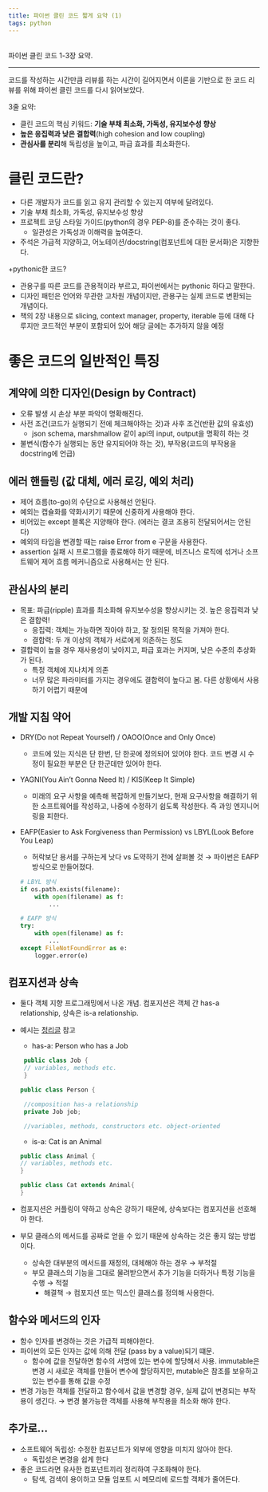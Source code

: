 ```yaml
---
title: 파이썬 클린 코드 짧게 요약 (1)
tags: python
---
```


<br/>
파이썬 클린 코드 1-3장 요약. <br/>
<!--more-->

---

코드를 작성하는 시간만큼 리뷰를 하는 시간이 길어지면서 이론을 기반으로 한 코드 리뷰를 위해 파이썬 클린 코드를 다시 읽어보았다. <br/>


3줄 요약:
- 클린 코드의 핵심 키워드: **기술 부채 최소화, 가독성, 유지보수성 향상**
- **높은 응집력과 낮은 결합력**(high cohesion and low coupling)
- **관심사를 분리**해 독립성을 높이고, 파급 효과를 최소화한다.

# 클린 코드란?
  - 다른 개발자가 코드를 읽고 유지 관리할 수 있는지 여부에 달려있다.
  - 기술 부채 최소화, 가독성, 유지보수성 향상
  - 프로젝트 코딩 스타일 가이드(python의 경우 PEP-8)를 준수하는 것이 좋다.
      - 일관성은 가독성과 이해력을 높여준다.
  - 주석은 가급적 지양하고, 어노테이션/docstring(컴포넌트에 대한 문서화)은 지향한다.

+pythonic한 코드?
  - 관용구를 따른 코드를 관용적이라 부르고, 파이썬에서는 pythonic 하다고 말한다.
  - 디자인 패턴은 언어와 무관한 고차원 개념이지만, 관용구는 실제 코드로 변환되는 개념이다.
  - 책의 2장 내용으로 slicing, context manager, property, iterable 등에 대해 다루지만 코드적인 부분이 포함되어 있어 해당 글에는 추가하지 않을 예정

# 좋은 코드의 일반적인 특징
## 계약에 의한 디자인(Design by Contract)
  - 오류 발생 시 손상 부분 파악이 명확해진다.
  - 사전 조건(코드가 실행되기 전에 체크해야하는 것)과 사후 조건(반환 값의 유효성)
    - json schema, marshmallow 같이 api의 input, output을 명확히 하는 것
  - 불변식(함수가 실행되는 동안 유지되어야 하는 것), 부작용(코드의 부작용을 docstring에 언급)

## 에러 핸들링 (값 대체, 에러 로깅, 예외 처리)
  - 제어 흐름(to-go)의 수단으로 사용해선 안된다.
  - 예외는 캡슐화를 약화시키기 때문에 신중하게 사용해야 한다.
  - 비어있는 except 블록은 지양해야 한다. (에러는 결코 조용히 전달되어서는 안된다)
  - 예외의 타입을 변경할 때는 raise Error from e 구문을 사용한다.
  - assertion 실패 시 프로그램을 종료해야 하기 때문에, 비즈니스 로직에 섞거나 소프트웨어 제어 흐름 메커니즘으로 사용해서는 안 된다.

## 관심사의 분리
  - 목표: 파급(ripple) 효과를 최소화해 유지보수성을 향상시키는 것. 높은 응집력과 낮은 결합력!
    - 응집력: 객체는 가능하면 작아야 하고, 잘 정의된 목적을 가져야 한다.
    - 결합력: 두 개 이상의 객체가 서로에게 의존하는 정도
  - 결합력이 높을 경우 재사용성이 낮아지고, 파급 효과는 커지며, 낮은 수준의 추상화가 된다.
      - 특정 객체에 지나치게 의존
      - 너무 많은 파라미터를 가지는 경우에도 결합력이 높다고 봄. 다른 상황에서 사용하기 어렵기 때문에

## 개발 지침 약어
  - DRY(Do not Repeat Yourself) / OAOO(Once and Only Once)
      - 코드에 있는 지식은 단 한번, 단 한곳에 정의되어 있어야 한다. 코드 변경 시 수정이 필요한 부분은 단 한군데만 있어야 한다.
  - YAGNI(You Ain’t Gonna Need It) / KIS(Keep It Simple)
      - 미래의 요구 사항을 예측해 복잡하게 만들기보다, 현재 요구사항을 해결하기 위한 소프트웨어를 작성하고, 나중에 수정하기 쉽도록 작성한다. 즉 과잉 엔지니어링을 피한다.
- EAFP(Easier to Ask Forgiveness than Permission) vs LBYL(Look Before You Leap)
    - 허락보단 용서를 구하는게 낫다 vs 도약하기 전에 살펴볼 것 → 파이썬은 EAFP 방식으로 만들어졌다.

    ```python
    # LBYL 방식
    if os.path.exists(filename):
        with open(filename) as f:
            ...

    # EAFP 방식
    try:
        with open(filename) as f:
            ...
    except FileNotFoundError as e:
        logger.error(e)
    ```

## 컴포지션과 상속
  - 둘다 객체 지향 프로그래밍에서 나온 개념. 컴포지션은 객체 간 has-a relationship, 상속은 is-a relationship.
  - 예시는 [정리글](https://www.digitalocean.com/community/tutorials/composition-vs-inheritance) 참고
    - has-a: Person who has a Job

    ```java
     public class Job {
     // variables, methods etc.
     }

    public class Person {

     //composition has-a relationship
     private Job job;

     //variables, methods, constructors etc. object-oriented
     ```

    - is-a: Cat is an Animal

    ```java
    public class Animal {
    // variables, methods etc.
    }

    public class Cat extends Animal{
    }
     ```

  - 컴포지션은 커플링이 약하고 상속은 강하기 때문에, 상속보다는 컴포지션을 선호해야 한다.
  - 부모 클래스의 메서드를 공짜로 얻을 수 있기 때문에 상속하는 것은 좋지 않는 방법이다.
      - 상속한 대부분의 메서드를 재정의, 대체해야 하는 경우 → 부적절
      - 부모 클래스의 기능을 그대로 물려받으면서 추가 기능을 더하거나 특정 기능을 수행 → 적절
          - 해결책 → 컴포지션 또는 믹스인 클래스를 정의해 사용한다.

## 함수와 메서드의 인자
  - 함수 인자를 변경하는 것은 가급적 피해야한다.
  - 파이썬의 모든 인자는 값에 의해 전달 (pass by a value)되기 떄문.
    - 함수에 값을 전달하면 함수의 서명에 있는 변수에 할당해서 사용. immutable은 변경 시 새로운 객체를 만들어 변수에 할당하지만, mutable은 참조를 보유하고 있는 변수를 통해 값을 수정
  - 변경 가능한 객체를 전달하고 함수에서 값을 변경할 경우, 실제 값이 변경되는 부작용이 생긴다.
    → 변경 불가능한 객체를 사용해 부작용을 최소화 해야 한다.

## 추가로...
  - 소프트웨어 독립성: 수정한 컴포넌트가 외부에 영향을 미치지 않아야 한다.
      - 독립성은 변경을 쉽게 한다
  - 좋은 코드라면 유사한 컴포넌트끼리 정리하여 구조화해야 한다.
      - 탐색, 검색이 용이하고 모듈 임포트 시 메모리에 로드할 객체가 줄어든다.
